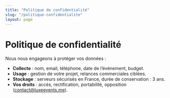 ```yaml
---
title: "Politique de confidentialité"
slug: "/politique-confidentialite"
layout: page
---
```


# Politique de confidentialité

Nous nous engageons à protéger vos données :

- **Collecte** : nom, email, téléphone, date de l’événement, budget.  
- **Usage** : gestion de votre projet, relances commerciales ciblées.  
- **Stockage** : serveurs sécurisés en France, durée de conservation : 3 ans.  
- **Vos droits** : accès, rectification, portabilité, opposition (contact@luxeevents.me).  
